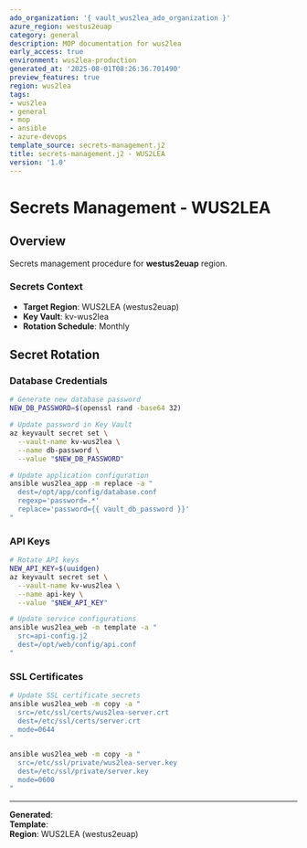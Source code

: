 ```yaml
---
ado_organization: '{ vault_wus2lea_ado_organization }'
azure_region: westus2euap
category: general
description: MOP documentation for wus2lea
early_access: true
environment: wus2lea-production
generated_at: '2025-08-01T08:26:36.701490'
preview_features: true
region: wus2lea
tags:
- wus2lea
- general
- mop
- ansible
- azure-devops
template_source: secrets-management.j2
title: secrets-management.j2 - WUS2LEA
version: '1.0'
---
```



# Secrets Management - WUS2LEA

## Overview

Secrets management procedure for **westus2euap** region.

### Secrets Context

- **Target Region**: WUS2LEA (westus2euap)
- **Key Vault**: kv-wus2lea
- **Rotation Schedule**: Monthly

## Secret Rotation

### Database Credentials
```bash
# Generate new database password
NEW_DB_PASSWORD=$(openssl rand -base64 32)

# Update password in Key Vault
az keyvault secret set \
  --vault-name kv-wus2lea \
  --name db-password \
  --value "$NEW_DB_PASSWORD"

# Update application configuration
ansible wus2lea_app -m replace -a "
  dest=/opt/app/config/database.conf
  regexp='password=.*'
  replace='password={{ vault_db_password }}'
"
```

### API Keys
```bash
# Rotate API keys
NEW_API_KEY=$(uuidgen)
az keyvault secret set \
  --vault-name kv-wus2lea \
  --name api-key \
  --value "$NEW_API_KEY"

# Update service configurations
ansible wus2lea_web -m template -a "
  src=api-config.j2
  dest=/opt/web/config/api.conf
"
```

### SSL Certificates
```bash
# Update SSL certificate secrets
ansible wus2lea_web -m copy -a "
  src=/etc/ssl/certs/wus2lea-server.crt
  dest=/etc/ssl/certs/server.crt
  mode=0644
"

ansible wus2lea_web -m copy -a "
  src=/etc/ssl/private/wus2lea-server.key
  dest=/etc/ssl/private/server.key
  mode=0600
"
```

---

**Generated**:   
**Template**:   
**Region**: WUS2LEA (westus2euap)
